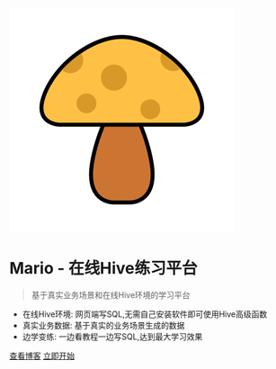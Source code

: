 ![logo](pics/蘑菇.svg)

# Mario - 在线Hive练习平台

> 基于真实业务场景和在线Hive环境的学习平台

* 在线Hive环境: 网页端写SQL,无需自己安装软件即可使用Hive高级函数
* 真实业务数据: 基于真实的业务场景生成的数据
* 边学变练: 一边看教程一边写SQL,达到最大学习效果

[查看博客](http://www.fenxi.fun)
[立即开始](README)
